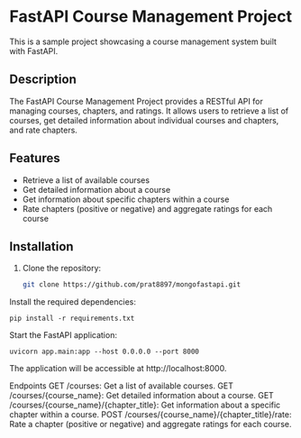 
# FastAPI Course Management Project

This is a sample project showcasing a course management system built with FastAPI.

## Description

The FastAPI Course Management Project provides a RESTful API for managing courses, chapters, and ratings. It allows users to retrieve a list of courses, get detailed information about individual courses and chapters, and rate chapters.

## Features

- Retrieve a list of available courses
- Get detailed information about a course
- Get information about specific chapters within a course
- Rate chapters (positive or negative) and aggregate ratings for each course

## Installation

1. Clone the repository:

   ```bash
   git clone https://github.com/prat8897/mongofastapi.git
   
Install the required dependencies:

    pip install -r requirements.txt
    
Start the FastAPI application:

    uvicorn app.main:app --host 0.0.0.0 --port 8000
    
The application will be accessible at http://localhost:8000.

Endpoints
GET /courses: Get a list of available courses.
GET /courses/{course_name}: Get detailed information about a course.
GET /courses/{course_name}/{chapter_title}: Get information about a specific chapter within a course.
POST /courses/{course_name}/{chapter_title}/rate: Rate a chapter (positive or negative) and aggregate ratings for each course.

